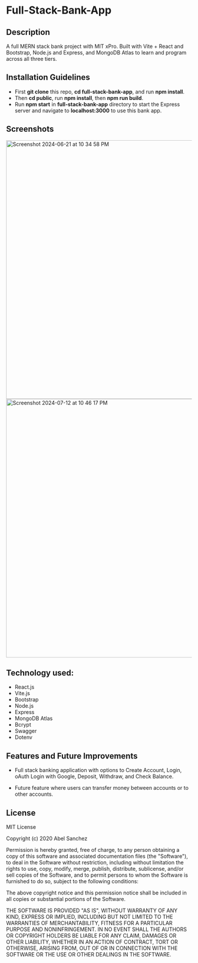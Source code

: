 # Full-Stack-Bank-App

## Description 

A full MERN stack bank project with MIT xPro. Built with Vite + React and Bootstrap, Node.js and Express, and MongoDB Atlas to learn and program across all three tiers. 

## Installation Guidelines

- First **git clone** this repo, **cd full-stack-bank-app**, and run **npm install**. 
- Then **cd public**, run **npm install**, then **npm run build**.
- Run **npm start** in **full-stack-bank-app** directory to start the Express server and navigate to **localhost:3000** to use this bank app. 

## Screenshots

<img width="700" alt="Screenshot 2024-06-21 at 10 34 58 PM" src="https://github.com/isabelleting/full-stack-bank-app/assets/144510802/06dc0659-cd5e-47e5-b4c8-f42e19a0cfbe">
<img width="700" alt="Screenshot 2024-07-12 at 10 46 17 PM" src="https://github.com/user-attachments/assets/f0bed94f-76ab-443e-8ce0-5ebeef8952b8">

## Technology used:

- React.js
- Vite.js
- Bootstrap
- Node.js
- Express
- MongoDB Atlas
- Bcrypt
- Swagger
- Dotenv

## Features and Future Improvements

- Full stack banking application with options to Create Account, Login, oAuth Login with Google, Deposit, Withdraw, and Check Balance.

- Future feature where users can transfer money between accounts or to other accounts. 

## License

MIT License

Copyright (c) 2020 Abel Sanchez

Permission is hereby granted, free of charge, to any person obtaining a copy
of this software and associated documentation files (the "Software"), to deal
in the Software without restriction, including without limitation the rights
to use, copy, modify, merge, publish, distribute, sublicense, and/or sell
copies of the Software, and to permit persons to whom the Software is
furnished to do so, subject to the following conditions:

The above copyright notice and this permission notice shall be included in all
copies or substantial portions of the Software.

THE SOFTWARE IS PROVIDED "AS IS", WITHOUT WARRANTY OF ANY KIND, EXPRESS OR
IMPLIED, INCLUDING BUT NOT LIMITED TO THE WARRANTIES OF MERCHANTABILITY,
FITNESS FOR A PARTICULAR PURPOSE AND NONINFRINGEMENT. IN NO EVENT SHALL THE
AUTHORS OR COPYRIGHT HOLDERS BE LIABLE FOR ANY CLAIM, DAMAGES OR OTHER
LIABILITY, WHETHER IN AN ACTION OF CONTRACT, TORT OR OTHERWISE, ARISING FROM,
OUT OF OR IN CONNECTION WITH THE SOFTWARE OR THE USE OR OTHER DEALINGS IN THE
SOFTWARE.
